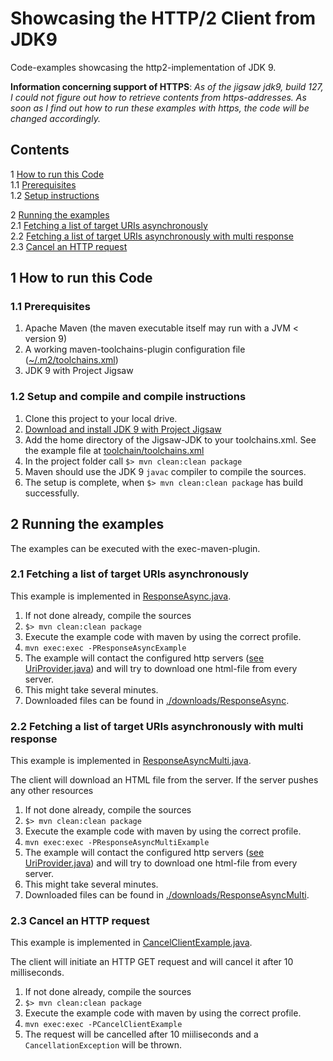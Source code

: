 # Showcasing the HTTP/2 Client from JDK9


Code-examples showcasing the http2-implementation of JDK 9.

**Information concerning support of HTTPS**: *As of the jigsaw jdk9, build 127, I could not figure out how to
retrieve contents from https-addresses. As soon as I find out how to run these examples with https, the code will be changed accordingly.*

## Contents
1 [How to run this Code](#howtorun) <br/>
1.1 [Prerequisites](#Prerequisites) <br/>
1.2 [Setup instructions](#Setup) <br/>

2 [Running the examples](#Running)<br/>
2.1 [Fetching a list of target URIs asynchronously](#ResponseAsync)<br/>
2.2 [Fetching a list of target URIs asynchronously with multi response](#ResponseAsyncMulti)<br/>
2.3 [Cancel an HTTP request](#CancelClient)


## <a name="howtorun"></a>1 How to run this Code

### <a name="Prerequisites"></a> 1.1 Prerequisites
1. Apache Maven (the maven executable itself may run with a JVM < version 9)
1. A working maven-toolchains-plugin configuration file ([~/.m2/toolchains.xml](http://maven.apache.org/plugins/maven-toolchains-plugin/toolchains/jdk.html))
1. JDK 9 with Project Jigsaw


### <a name="Setup"></a> 1.2 Setup and compile and compile instructions
1. Clone this project to your local drive.
1. [Download and install JDK 9 with Project Jigsaw](https://jdk9.java.net/jigsaw/)
1. Add the home directory of the Jigsaw-JDK to your toolchains.xml. See the example file at [toolchain/toolchains.xml](./toolchain/toolchains.xml)
1. In the project folder call `$> mvn clean:clean package`
  1. Maven should use the JDK 9 `javac` compiler to compile the sources.
1. The setup is complete, when `$> mvn clean:clean package` has build successfully.

## <a name="Running"></a> 2 Running the examples

The examples can be executed with the exec-maven-plugin.

### <a name="ResponseAsync"></a> 2.1 Fetching a list of target URIs asynchronously

This example is implemented in [ResponseAsync.java](./src/main/java/com/holisticon/jdk9/http2/strategy/ResponseAsync.java).

1. If not done already, compile the sources 
  1. `$> mvn clean:clean package`
1. Execute the example code with maven by using the correct profile.
  1. `mvn exec:exec -PResponseAsyncExample`
1. The example will contact the configured http servers ([see UriProvider.java](./src/main/java/com/holisticon/jdk9/http2/util/UriProvider.java)) and will try to download one html-file from every server.
  1. This might take several minutes.
1. Downloaded files can be found in [./downloads/ResponseAsync](./downloads/ResponseAsync).

### <a name="ResponseAsyncMulti"></a> 2.2 Fetching a list of target URIs asynchronously with multi response

This example is implemented in [ResponseAsyncMulti.java](./src/main/java/com/holisticon/jdk9/http2/strategy/ResponseAsyncMulti.java).

The client will download an HTML file from the server. If the server pushes any other resources

1. If not done already, compile the sources 
  1. `$> mvn clean:clean package`
1. Execute the example code with maven by using the correct profile.
  1. `mvn exec:exec -PResponseAsyncMultiExample`
1. The example will contact the configured http servers ([see UriProvider.java](./src/main/java/com/holisticon/jdk9/http2/util/UriProvider.java)) and will try to download one html-file from every server.
  1. This might take several minutes.
1. Downloaded files can be found in [./downloads/ResponseAsyncMulti](./downloads/ResponseAsyncMulti).

### <a name="CancelClient"></a> 2.3 Cancel an HTTP request

This example is implemented in [CancelClientExample.java](./src/main/java/com/holisticon/jdk9/http2/CancelClientExample.java).

The client will initiate an HTTP GET request and will cancel it after 10 milliseconds. 

1. If not done already, compile the sources 
  1. `$> mvn clean:clean package`
1. Execute the example code with maven by using the correct profile.
  1. `mvn exec:exec -PCancelClientExample`
1. The request will be cancelled after 10 miiliseconds and a ``CancellationException`` will be thrown.



